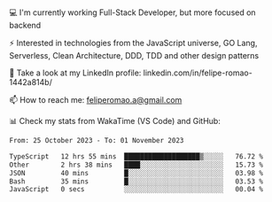 💻 I'm currently working Full-Stack Developer, but more focused on backend

⚡ Interested in technologies from the JavaScript universe, GO Lang, Serverless, Clean Architecture, DDD, TDD and other design patterns

👥 Take a look at my LinkedIn profile: linkedin.com/in/felipe-romao-1442a814b/

📫 How to reach me: feliperomao.a@gmail.com

📊 Check my stats from WakaTime (VS Code) and GitHub:

<!--START_SECTION:waka-->

```txt
From: 25 October 2023 - To: 01 November 2023

TypeScript   12 hrs 55 mins  ███████████████████▒░░░░░   76.72 %
Other        2 hrs 38 mins   ████░░░░░░░░░░░░░░░░░░░░░   15.73 %
JSON         40 mins         █░░░░░░░░░░░░░░░░░░░░░░░░   03.98 %
Bash         35 mins         █░░░░░░░░░░░░░░░░░░░░░░░░   03.53 %
JavaScript   0 secs          ░░░░░░░░░░░░░░░░░░░░░░░░░   00.04 %
```

<!--END_SECTION:waka-->
